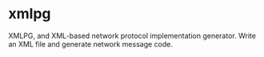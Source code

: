 # xmlpg
XMLPG, and XML-based network protocol implementation generator. Write an XML file and generate network message code.
